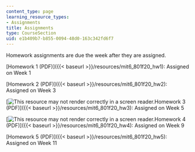```yaml
---
content_type: page
learning_resource_types:
- Assignments
title: Assignments
type: CourseSection
uid: e1b409b7-b855-0094-48d0-163c342fd6f7
---
```


Homework assignments are due the week after they are assigned.

[Homework 1 (PDF)]({{< baseurl >}}/resources/mit6_801f20_hw1): Assigned on Week 1

[Homework 2 (PDF)]({{< baseurl >}}/resources/mit6_801f20_hw2): Assigned on Week 3

[![This resource may not render correctly in a screen reader.](/images/inacessible.gif)Homework 3 (PDF)]({{< baseurl >}}/resources/mit6_801f20_hw3): Assigned on Week 5

[![This resource may not render correctly in a screen reader.](/images/inacessible.gif)Homework 4 (PDF)]({{< baseurl >}}/resources/mit6_801f20_hw4): Assigned on Week 9

[Homework 5 (PDF)]({{< baseurl >}}/resources/mit6_801f20_hw5): Assigned on Week 11